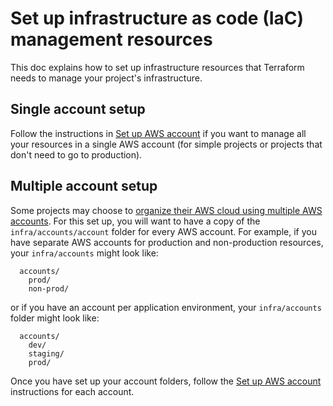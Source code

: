 # Set up infrastructure as code (IaC) management resources

This doc explains how to set up infrastructure resources that Terraform needs to manage your project's infrastructure.

## Single account setup

Follow the instructions in [Set up AWS account](../docs/infra/set-up-aws-account.md) if you want to manage all your resources in a single AWS account (for simple projects or projects that don't need to go to production).

## Multiple account setup

Some projects may choose to [organize their AWS cloud using multiple AWS accounts](https://docs.aws.amazon.com/whitepapers/latest/organizing-your-aws-environment/organizing-your-aws-environment.html). For this set up, you will want to have a copy of the `infra/accounts/account` folder for every AWS account. For example, if you have separate AWS accounts for production and non-production resources, your `infra/accounts` might look like:

```text
  accounts/
    prod/
    non-prod/
```

or if you have an account per application environment, your `infra/accounts` folder might look like:

```text
  accounts/
    dev/
    staging/
    prod/
```

Once you have set up your account folders, follow the [Set up AWS account](../docs/infra/set-up-aws-account.md) instructions for each account.
